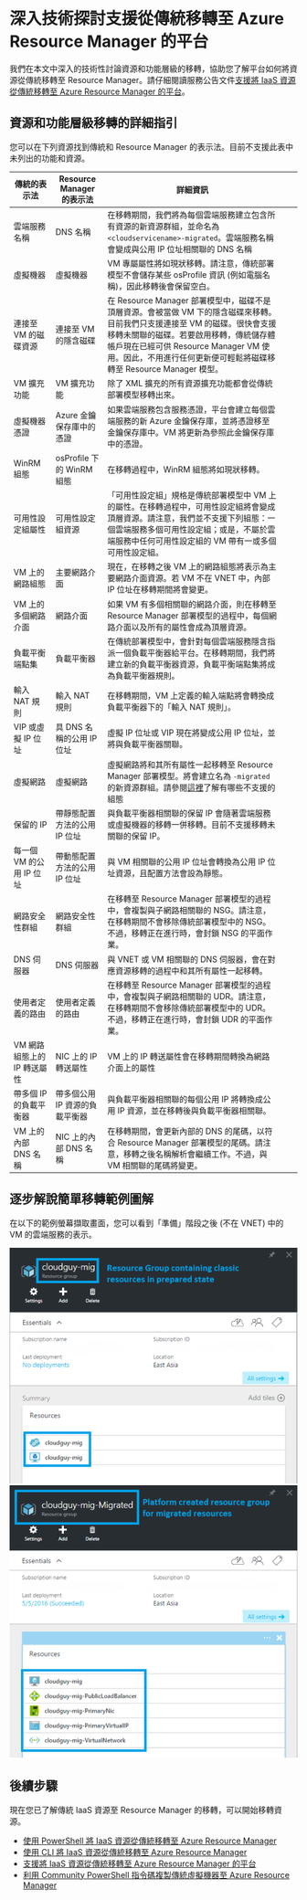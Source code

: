 <properties
	pageTitle="深入技術探討支援從傳統移轉至 Azure Resource Manager 的平台"
	description="本文深入技術探討支援移轉服務功能將 Service Management 移轉至 Azure Resource Manager 的平台。"
	services="virtual-machines-windows"
	documentationCenter=""
	authors="mahthi"
	manager="drewm"
	editor=""
	tags="azure-resource-manager"/>

<tags
	ms.service="virtual-machines-windows"
	ms.workload="infrastructure-services"
	ms.tgt_pltfrm="vm-windows"
	ms.devlang="na"
	ms.topic="article"
	ms.date="05/04/2016"
	ms.author="mahthi"/>

# 深入技術探討支援從傳統移轉至 Azure Resource Manager 的平台

我們在本文中深入的技術性討論資源和功能層級的移轉，協助您了解平台如何將資源從傳統移轉至 Resource Manager。請仔細閱讀服務公告文件[支援將 IaaS 資源從傳統移轉至 Azure Resource Manager 的平台](virtual-machines-windows-migration-classic-resource-manager.md)。

## 資源和功能層級移轉的詳細指引

您可以在下列資源找到傳統和 Resource Manager 的表示法。目前不支援此表中未列出的功能和資源。

| 傳統的表示法 | Resource Manager 的表示法 | 詳細資訊 | | |
|--------------------------------------------------------|-------------------------------------------------|-------------------------------------------------------------------------------------------------------------------------------------------------------------------------------------------------------------------------------------------------------------------------------------------------------------------------------------------------------------------------------------------------------------------------------------------------------------------|---|---|
| 雲端服務名稱 | DNS 名稱 | 在移轉期間，我們將為每個雲端服務建立包含所有資源的新資源群組，並命名為 `<cloudservicename>-migrated`。雲端服務名稱會變成與公用 IP 位址相關聯的 DNS 名稱 | | |
| 虛擬機器 | 虛擬機器 | VM 專屬屬性將如現狀移轉。請注意，傳統部署模型不會儲存某些 osProfile 資訊 (例如電腦名稱)，因此移轉後會保留空白。 | | |
| 連接至 VM 的磁碟資源 | 連接至 VM 的隱含磁碟 | 在 Resource Manager 部署模型中，磁碟不是頂層資源。會被當做 VM 下的隱含磁碟來移轉。目前我們只支援連接至 VM 的磁碟。很快會支援移轉未關聯的磁碟。若要啟用移轉，傳統儲存體帳戶現在已經可供 Resource Manager VM 使用。因此，不用進行任何更新便可輕鬆將磁碟移轉至 Resource Manager 模型。 | | |
| VM 擴充功能 | VM 擴充功能 | 除了 XML 擴充的所有資源擴充功能都會從傳統部署模型移轉出來。 | | |
| 虛擬機器憑證 | Azure 金鑰保存庫中的憑證 | 如果雲端服務包含服務憑證，平台會建立每個雲端服務的新 Azure 金鑰保存庫，並將憑證移至金鑰保存庫中。VM 將更新為參照此金鑰保存庫中的憑證。 | | |
| WinRM 組態 | osProfile 下的 WinRM 組態 | 在移轉過程中，WinRM 組態將如現狀移轉。 | | |
| 可用性設定組屬性 | 可用性設定組資源 | 「可用性設定組」規格是傳統部署模型中 VM 上的屬性。在移轉過程中，可用性設定組將會變成頂層資源。請注意，我們並不支援下列組態：一個雲端服務多個可用性設定組；或是，不屬於雲端服務中任何可用性設定組的 VM 帶有一或多個可用性設定組。 | | |
| VM 上的網路組態 | 主要網路介面 | 現在，在移轉之後 VM 上的網路組態將表示為主要網路介面資源。若 VM 不在 VNET 中，內部 IP 位址在移轉期間將會變更。 | | |
| VM 上的多個網路介面 | 網路介面 | 如果 VM 有多個相關聯的網路介面，則在移轉至 Resource Manager 部署模型的過程中，每個網路介面以及所有的屬性會成為頂層資源。 | | |
| 負載平衡端點集 | 負載平衡器 | 在傳統部署模型中，會針對每個雲端服務隱含指派一個負載平衡器給平台。在移轉期間，我們將建立新的負載平衡器資源，負載平衡端點集將成為負載平衡器規則。 | | |
| 輸入 NAT 規則 | 輸入 NAT 規則 | 在移轉期間，VM 上定義的輸入端點將會轉換成負載平衡器下的「輸入 NAT 規則」。 | | |
| VIP 或虛擬 IP 位址 | 具 DNS 名稱的公用 IP 位址 | 虛擬 IP 位址或 VIP 現在將變成公用 IP 位址，並將與負載平衡器關聯。 | | |
| 虛擬網路 | 虛擬網路 | 虛擬網路將和其所有屬性一起移轉至 Resource Manager 部署模型。將會建立名為 `-migrated` 的新資源群組。請參閱[這裡](virtual-machines-windows-migration-classic-resource-manager.md)了解有哪些不支援的組態 | | |
| 保留的 IP | 帶靜態配置方法的公用 IP 位址 | 與負載平衡器相關聯的保留 IP 會隨著雲端服務或虛擬機器的移轉一併移轉。目前不支援移轉未關聯的保留 IP。 | | |
| 每一個 VM 的公用 IP 位址 | 帶動態配置方法的公用 IP 位址 | 與 VM 相關聯的公用 IP 位址會轉換為公用 IP 位址資源，且配置方法會設為靜態。 | | |
| 網路安全性群組 | 網路安全性群組 | 在移轉至 Resource Manager 部署模型的過程中，會複製與子網路相關聯的 NSG。請注意，在移轉期間不會移除傳統部署模型中的 NSG。不過，移轉正在進行時，會封鎖 NSG 的平面作業。 | | |
| DNS 伺服器 | DNS 伺服器 | 與 VNET 或 VM 相關聯的 DNS 伺服器，會在對應資源移轉的過程中和其所有屬性一起移轉。 | | |
| 使用者定義的路由 | 使用者定義的路由 | 在移轉至 Resource Manager 部署模型的過程中，會複製與子網路相關聯的 UDR。請注意，在移轉期間不會移除傳統部署模型中的 UDR。不過，移轉正在進行時，會封鎖 UDR 的平面作業。 | | |
| VM 網路組態上的 IP 轉送屬性 | NIC 上的 IP 轉送屬性 | VM 上的 IP 轉送屬性會在移轉期間轉換為網路介面上的屬性 | | |
| 帶多個 IP 的負載平衡器 | 帶多個公用 IP 資源的負載平衡器 | 與負載平衡器相關聯的每個公用 IP 將轉換成公用 IP 資源，並在移轉後與負載平衡器相關聯。 | | |
| VM 上的內部 DNS 名稱 | NIC 上的內部 DNS 名稱 | 在移轉期間，會更新內部的 DNS 的尾碼，以符合 Resource Manager 部署模型的尾碼。請注意，移轉之後名稱解析會繼續工作。不過，與 VM 相關聯的尾碼將變更。 | | |

## 逐步解說簡單移轉範例圖解

在以下的範例螢幕擷取畫面，您可以看到「準備」階段之後 (不在 VNET) 中的 VM 的雲端服務的表示。

![顯示「準備」階段之後傳統表示法的螢幕擷取畫面](./media/virtual-machines-windows-migration-classic-resource-manager/classic-migration-prepare-portal.png) ![顯示「準備」階段之後 Resource Manager 表示法的螢幕擷取畫面](./media/virtual-machines-windows-migration-classic-resource-manager/resourcemanager-migration-prepare-portal.png)

## 後續步驟

現在您已了解傳統 IaaS 資源至 Resource Manager 的移轉，可以開始移轉資源。

- [使用 PowerShell 將 IaaS 資源從傳統移轉至 Azure Resource Manager](virtual-machines-windows-ps-migration-classic-resource-manager.md)
- [使用 CLI 將 IaaS 資源從傳統移轉至 Azure Resource Manager](virtual-machines-linux-cli-migration-classic-resource-manager.md)
- [支援將 IaaS 資源從傳統移轉至 Azure Resource Manager 的平台](virtual-machines-windows-migration-classic-resource-manager.md)
- [利用 Community PowerShell 指令碼複製傳統虛擬機器至 Azure Resource Manager](virtual-machines-windows-migration-scripts.md)

<!---HONumber=AcomDC_0511_2016-->